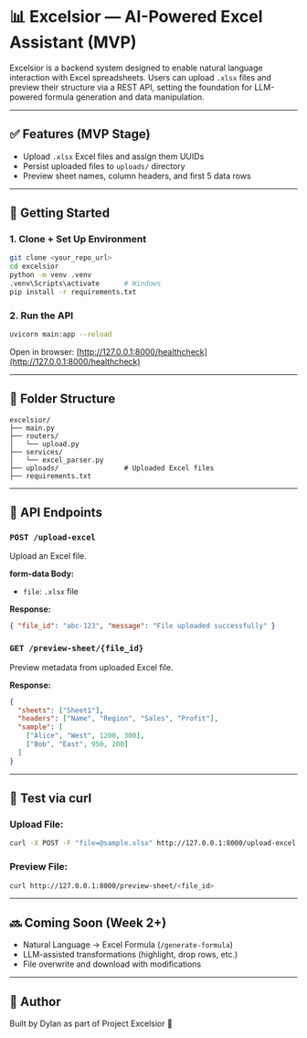 # 📊 Excelsior — AI-Powered Excel Assistant (MVP)

Excelsior is a backend system designed to enable natural language interaction with Excel spreadsheets. Users can upload `.xlsx` files and preview their structure via a REST API, setting the foundation for LLM-powered formula generation and data manipulation.

---

## ✅ Features (MVP Stage)
- Upload `.xlsx` Excel files and assign them UUIDs
- Persist uploaded files to `uploads/` directory
- Preview sheet names, column headers, and first 5 data rows

---

## 🚀 Getting Started

### 1. Clone + Set Up Environment
```bash
git clone <your_repo_url>
cd excelsior
python -m venv .venv
.venv\Scripts\activate      # Windows
pip install -r requirements.txt
```

### 2. Run the API
```bash
uvicorn main:app --reload
```

Open in browser: [http://127.0.0.1:8000/healthcheck](http://127.0.0.1:8000/healthcheck)

---

## 📂 Folder Structure
```
excelsior/
├── main.py
├── routers/
│   └── upload.py
├── services/
│   └── excel_parser.py
├── uploads/                # Uploaded Excel files
├── requirements.txt
```

---

## 🧪 API Endpoints

### `POST /upload-excel`
Upload an Excel file.

**form-data Body:**
- `file`: `.xlsx` file

**Response:**
```json
{ "file_id": "abc-123", "message": "File uploaded successfully" }
```

### `GET /preview-sheet/{file_id}`
Preview metadata from uploaded Excel file.

**Response:**
```json
{
  "sheets": ["Sheet1"],
  "headers": ["Name", "Region", "Sales", "Profit"],
  "sample": [
    ["Alice", "West", 1200, 300],
    ["Bob", "East", 950, 200]
  ]
}
```

---

## 🧪 Test via curl

### Upload File:
```bash
curl -X POST -F "file=@sample.xlsx" http://127.0.0.1:8000/upload-excel
```

### Preview File:
```bash
curl http://127.0.0.1:8000/preview-sheet/<file_id>
```

---

## 🔜 Coming Soon (Week 2+)
- Natural Language → Excel Formula (`/generate-formula`)
- LLM-assisted transformations (highlight, drop rows, etc.)
- File overwrite and download with modifications

---

## 🧠 Author
Built by Dylan as part of Project Excelsior 🚀